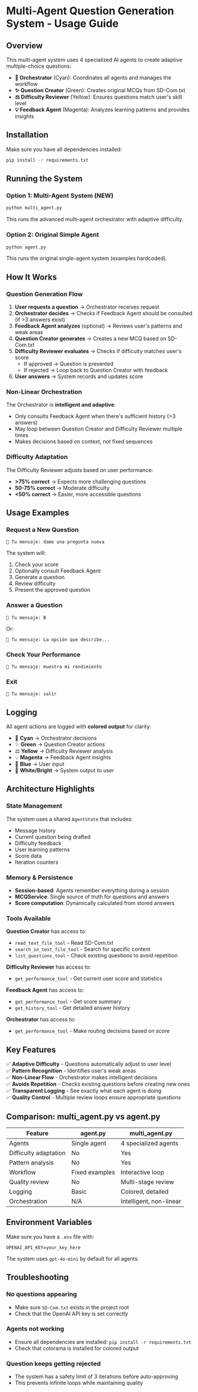 # Multi-Agent Question Generation System - Usage Guide

## Overview

This multi-agent system uses 4 specialized AI agents to create adaptive multiple-choice questions:

- **🎯 Orchestrator** (Cyan): Coordinates all agents and manages the workflow
- **✨ Question Creator** (Green): Creates original MCQs from SD-Com.txt
- **⚖️ Difficulty Reviewer** (Yellow): Ensures questions match user's skill level
- **💡 Feedback Agent** (Magenta): Analyzes learning patterns and provides insights

## Installation

Make sure you have all dependencies installed:

```bash
pip install -r requirements.txt
```

## Running the System

### Option 1: Multi-Agent System (NEW)

```bash
python multi_agent.py
```

This runs the advanced multi-agent orchestrator with adaptive difficulty.

### Option 2: Original Simple Agent

```bash
python agent.py
```

This runs the original single-agent system (examples hardcoded).

## How It Works

### Question Generation Flow

1. **User requests a question** → Orchestrator receives request
2. **Orchestrator decides** → Checks if Feedback Agent should be consulted (if >3 answers exist)
3. **Feedback Agent analyzes** (optional) → Reviews user's patterns and weak areas
4. **Question Creator generates** → Creates a new MCQ based on SD-Com.txt
5. **Difficulty Reviewer evaluates** → Checks if difficulty matches user's score
   - If approved → Question is presented
   - If rejected → Loop back to Question Creator with feedback
6. **User answers** → System records and updates score

### Non-Linear Orchestration

The Orchestrator is **intelligent and adaptive**:
- Only consults Feedback Agent when there's sufficient history (>3 answers)
- May loop between Question Creator and Difficulty Reviewer multiple times
- Makes decisions based on context, not fixed sequences

### Difficulty Adaptation

The Difficulty Reviewer adjusts based on user performance:
- **>75% correct** → Expects more challenging questions
- **50-75% correct** → Moderate difficulty
- **<50% correct** → Easier, more accessible questions

## Usage Examples

### Request a New Question

```
👤 Tu mensaje: dame una pregunta nueva
```

The system will:
1. Check your score
2. Optionally consult Feedback Agent
3. Generate a question
4. Review difficulty
5. Present the approved question

### Answer a Question

```
👤 Tu mensaje: B
```

Or:

```
👤 Tu mensaje: La opción que describe...
```

### Check Your Performance

```
👤 Tu mensaje: muestra mi rendimiento
```

### Exit

```
👤 Tu mensaje: salir
```

## Logging

All agent actions are logged with **colored output** for clarity:

- 🎯 **Cyan** → Orchestrator decisions
- ✨ **Green** → Question Creator actions
- ⚖️ **Yellow** → Difficulty Reviewer analysis
- 💡 **Magenta** → Feedback Agent insights
- 👤 **Blue** → User input
- 📢 **White/Bright** → System output to user

## Architecture Highlights

### State Management

The system uses a shared `AgentState` that includes:
- Message history
- Current question being drafted
- Difficulty feedback
- User learning patterns
- Score data
- Iteration counters

### Memory & Persistence

- **Session-based**: Agents remember everything during a session
- **MCQService**: Single source of truth for questions and answers
- **Score computation**: Dynamically calculated from stored answers

### Tools Available

**Question Creator** has access to:
- `read_text_file_tool` - Read SD-Com.txt
- `search_in_text_file_tool` - Search for specific content
- `list_questions_tool` - Check existing questions to avoid repetition

**Difficulty Reviewer** has access to:
- `get_performance_tool` - Get current user score and statistics

**Feedback Agent** has access to:
- `get_performance_tool` - Get score summary
- `get_history_tool` - Get detailed answer history

**Orchestrator** has access to:
- `get_performance_tool` - Make routing decisions based on score

## Key Features

✅ **Adaptive Difficulty** - Questions automatically adjust to user level  
✅ **Pattern Recognition** - Identifies user's weak areas  
✅ **Non-Linear Flow** - Orchestrator makes intelligent decisions  
✅ **Avoids Repetition** - Checks existing questions before creating new ones  
✅ **Transparent Logging** - See exactly what each agent is doing  
✅ **Quality Control** - Multiple review loops ensure appropriate questions  

## Comparison: multi_agent.py vs agent.py

| Feature | agent.py | multi_agent.py |
|---------|----------|----------------|
| Agents | Single agent | 4 specialized agents |
| Difficulty adaptation | No | Yes |
| Pattern analysis | No | Yes |
| Workflow | Fixed examples | Interactive loop |
| Quality review | No | Multi-stage review |
| Logging | Basic | Colored, detailed |
| Orchestration | N/A | Intelligent, non-linear |

## Environment Variables

Make sure you have a `.env` file with:

```
OPENAI_API_KEY=your_key_here
```

The system uses `gpt-4o-mini` by default for all agents.

## Troubleshooting

### No questions appearing
- Make sure `SD-Com.txt` exists in the project root
- Check that the OpenAI API key is set correctly

### Agents not working
- Ensure all dependencies are installed: `pip install -r requirements.txt`
- Check that colorama is installed for colored output

### Question keeps getting rejected
- The system has a safety limit of 3 iterations before auto-approving
- This prevents infinite loops while maintaining quality

